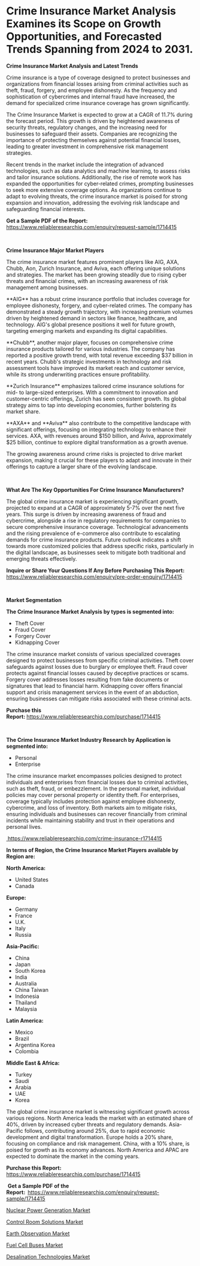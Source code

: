 <p><h1>Crime Insurance Market Analysis Examines its Scope on Growth Opportunities, and Forecasted Trends Spanning from 2024 to 2031.</h1></p><p><strong>Crime Insurance Market Analysis and Latest Trends</strong></p>
<p><p>Crime insurance is a type of coverage designed to protect businesses and organizations from financial losses arising from criminal activities such as theft, fraud, forgery, and employee dishonesty. As the frequency and sophistication of cybercrimes and internal fraud have increased, the demand for specialized crime insurance coverage has grown significantly.</p><p>The Crime Insurance Market is expected to grow at a CAGR of 11.7% during the forecast period. This growth is driven by heightened awareness of security threats, regulatory changes, and the increasing need for businesses to safeguard their assets. Companies are recognizing the importance of protecting themselves against potential financial losses, leading to greater investment in comprehensive risk management strategies.</p><p>Recent trends in the market include the integration of advanced technologies, such as data analytics and machine learning, to assess risks and tailor insurance solutions. Additionally, the rise of remote work has expanded the opportunities for cyber-related crimes, prompting businesses to seek more extensive coverage options. As organizations continue to adapt to evolving threats, the crime insurance market is poised for strong expansion and innovation, addressing the evolving risk landscape and safeguarding financial interests.</p></p>
<p><strong>Get a Sample PDF of the Report:&nbsp;</strong> <a href="https://www.reliableresearchiq.com/enquiry/request-sample/1714415?utm_campaign=1123&utm_medium=2&utm_source=Github&utm_content=ia&utm_term=22102024&utm_id=crime-insurance">https://www.reliableresearchiq.com/enquiry/request-sample/1714415</a></p>
<p>&nbsp;</p>
<p><strong>Crime Insurance Major Market Players</strong></p>
<p><p>The crime insurance market features prominent players like AIG, AXA, Chubb, Aon, Zurich Insurance, and Aviva, each offering unique solutions and strategies. The market has been growing steadily due to rising cyber threats and financial crimes, with an increasing awareness of risk management among businesses.</p><p>**AIG** has a robust crime insurance portfolio that includes coverage for employee dishonesty, forgery, and cyber-related crimes. The company has demonstrated a steady growth trajectory, with increasing premium volumes driven by heightened demand in sectors like finance, healthcare, and technology. AIG's global presence positions it well for future growth, targeting emerging markets and expanding its digital capabilities.</p><p>**Chubb**, another major player, focuses on comprehensive crime insurance products tailored for various industries. The company has reported a positive growth trend, with total revenue exceeding $37 billion in recent years. Chubb's strategic investments in technology and risk assessment tools have improved its market reach and customer service, while its strong underwriting practices ensure profitability.</p><p>**Zurich Insurance** emphasizes tailored crime insurance solutions for mid- to large-sized enterprises. With a commitment to innovation and customer-centric offerings, Zurich has seen consistent growth. Its global strategy aims to tap into developing economies, further bolstering its market share.</p><p>**AXA** and **Aviva** also contribute to the competitive landscape with significant offerings, focusing on integrating technology to enhance their services. AXA, with revenues around $150 billion, and Aviva, approximately $25 billion, continue to explore digital transformation as a growth avenue.</p><p>The growing awareness around crime risks is projected to drive market expansion, making it crucial for these players to adapt and innovate in their offerings to capture a larger share of the evolving landscape.</p></p>
<p>&nbsp;</p>
<p><strong>What Are The Key Opportunities For Crime Insurance Manufacturers?</strong></p>
<p><p>The global crime insurance market is experiencing significant growth, projected to expand at a CAGR of approximately 5-7% over the next five years. This surge is driven by increasing awareness of fraud and cybercrime, alongside a rise in regulatory requirements for companies to secure comprehensive insurance coverage. Technological advancements and the rising prevalence of e-commerce also contribute to escalating demands for crime insurance products. Future outlook indicates a shift towards more customized policies that address specific risks, particularly in the digital landscape, as businesses seek to mitigate both traditional and emerging threats effectively.</p></p>
<p><strong>Inquire or Share Your Questions If Any Before Purchasing This Report:</strong> <a href="https://www.reliableresearchiq.com/enquiry/pre-order-enquiry/1714415?utm_campaign=1123&utm_medium=2&utm_source=Github&utm_content=ia&utm_term=22102024&utm_id=crime-insurance">https://www.reliableresearchiq.com/enquiry/pre-order-enquiry/1714415</a></p>
<p>&nbsp;</p>
<p><strong>Market Segmentation</strong></p>
<p><strong>The Crime Insurance Market Analysis by types is segmented into:</strong></p>
<p><ul><li>Theft Cover</li><li>Fraud Cover</li><li>Forgery Cover</li><li>Kidnapping Cover</li></ul></p>
<p><p>The crime insurance market consists of various specialized coverages designed to protect businesses from specific criminal activities. Theft cover safeguards against losses due to burglary or employee theft. Fraud cover protects against financial losses caused by deceptive practices or scams. Forgery cover addresses losses resulting from fake documents or signatures that lead to financial harm. Kidnapping cover offers financial support and crisis management services in the event of an abduction, ensuring businesses can mitigate risks associated with these criminal acts.</p></p>
<p><strong>Purchase this Report:&nbsp;</strong><a href="https://www.reliableresearchiq.com/purchase/1714415?utm_campaign=1123&utm_medium=2&utm_source=Github&utm_content=ia&utm_term=22102024&utm_id=crime-insurance">https://www.reliableresearchiq.com/purchase/1714415</a></p>
<p>&nbsp;</p>
<p><strong>The Crime Insurance Market Industry Research by Application is segmented into:</strong></p>
<p><ul><li>Personal</li><li>Enterprise</li></ul></p>
<p><p>The crime insurance market encompasses policies designed to protect individuals and enterprises from financial losses due to criminal activities, such as theft, fraud, or embezzlement. In the personal market, individual policies may cover personal property or identity theft. For enterprises, coverage typically includes protection against employee dishonesty, cybercrime, and loss of inventory. Both markets aim to mitigate risks, ensuring individuals and businesses can recover financially from criminal incidents while maintaining stability and trust in their operations and personal lives.</p></p>
<p><a href="https://www.reliableresearchiq.com/crime-insurance-r1714415?utm_campaign=1123&utm_medium=2&utm_source=Github&utm_content=ia&utm_term=22102024&utm_id=crime-insurance">&nbsp;https://www.reliableresearchiq.com/crime-insurance-r1714415</a></p>
<p><strong>In terms of Region, the Crime Insurance Market Players available by Region are:</strong></p>
<p>
    <p> <strong> North America: </strong>
        <ul>
            <li>United States</li>
            <li>Canada</li>
        </ul>
        </p> 
    <p> <strong> Europe: </strong>
        <ul>
            <li>Germany</li>
            <li>France</li>
            <li>U.K.</li>
            <li>Italy</li>
            <li>Russia</li>
        </ul>
        </p> 
    <p> <strong> Asia-Pacific: </strong>
        <ul>
            <li>China</li>
            <li>Japan</li>
            <li>South Korea</li>
            <li>India</li>
            <li>Australia</li>
            <li>China Taiwan</li>
            <li>Indonesia</li>
            <li>Thailand</li>
            <li>Malaysia</li>
        </ul>
        </p> 
    <p> <strong> Latin America: </strong>
        <ul>
            <li>Mexico</li>
            <li>Brazil</li>
            <li>Argentina Korea</li>
            <li>Colombia</li>
        </ul>
        </p> 
    <p> <strong> Middle East & Africa: </strong>
        <ul>
            <li>Turkey</li>
            <li>Saudi</li>
            <li>Arabia</li>
            <li>UAE</li>
            <li>Korea</li>
        </ul>
    </p>
    </p>
<p><p>The global crime insurance market is witnessing significant growth across various regions. North America leads the market with an estimated share of 40%, driven by increased cyber threats and regulatory demands. Asia-Pacific follows, contributing around 25%, due to rapid economic development and digital transformation. Europe holds a 20% share, focusing on compliance and risk management. China, with a 10% share, is poised for growth as its economy advances. North America and APAC are expected to dominate the market in the coming years.</p></p>
<p><strong>Purchase this Report: </strong><a href="https://www.reliableresearchiq.com/purchase/1714415?utm_campaign=1123&utm_medium=2&utm_source=Github&utm_content=ia&utm_term=22102024&utm_id=crime-insurance">https://www.reliableresearchiq.com/purchase/1714415</a></p>
<p>&nbsp;<strong>Get a Sample PDF of the Report:&nbsp;&nbsp;</strong><a href="https://www.reliableresearchiq.com/enquiry/request-sample/1714415?utm_campaign=1123&utm_medium=2&utm_source=Github&utm_content=ia&utm_term=22102024&utm_id=crime-insurance">https://www.reliableresearchiq.com/enquiry/request-sample/1714415</a></p>
<p><strong></strong></p>
<p><p><a href="https://www.linkedin.com/pulse/nuclear-power-generation-market-global-regional-analysis-2024--7bzpc?utm_campaign=1123&utm_medium=2&utm_source=Github&utm_content=ia&utm_term=22102024&utm_id=crime-insurance">Nuclear Power Generation Market</a></p><p><a href="https://www.linkedin.com/pulse/decoding-control-room-solutions-industry-dynamics-strategic-0xxoc?utm_campaign=1123&utm_medium=2&utm_source=Github&utm_content=ia&utm_term=22102024&utm_id=crime-insurance">Control Room Solutions Market</a></p><p><a href="https://issuu.com/reportprime-2/docs/earth-observation-market-size-2030._cf6d656dab24c7?utm_campaign=1123&utm_medium=2&utm_source=Github&utm_content=ia&utm_term=22102024&utm_id=crime-insurance">Earth Observation Market</a></p><p><a href="https://github.com/eleanore16mal/Market-Research-Report-List-1/blob/main/fuel-cell-buses-market.md?utm_campaign=1123&utm_medium=2&utm_source=Github&utm_content=ia&utm_term=22102024&utm_id=crime-insurance">Fuel Cell Buses Market</a></p><p><a href="https://issuu.com/reportprime-2/docs/desalination-technologies-market-si_312ac1cdff6698?utm_campaign=1123&utm_medium=2&utm_source=Github&utm_content=ia&utm_term=22102024&utm_id=crime-insurance">Desalination Technologies Market</a></p></p>